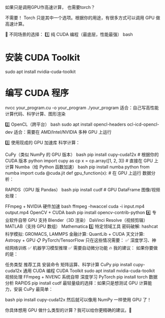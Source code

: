 如果只是调用GPU作高速计算，  也需要torch？

不需要！ Torch 只是其中一个选项。根据你的用途，有很多方式可以调用 GPU 做高速计算。

🎯 不同场景的选择：
1️⃣ 纯 CUDA 编程（最底层，性能最强）
bash
# 安装 CUDA Toolkit
sudo apt install nvidia-cuda-toolkit

# 编写 CUDA 程序
nvcc your_program.cu -o your_program
./your_program
适合：自己写高性能计算代码、科学计算、图形渲染

2️⃣ OpenCL（跨平台）
bash
sudo apt install opencl-headers ocl-icd-opencl-dev
适合：需要在 AMD/Intel/NVIDIA 多种 GPU 上运行

3️⃣ 使用现成的 GPU 加速库
科学计算：

CuPy（类似 NumPy 的 GPU 版本）
bash
  pip install cupy-cuda12x  # 根据你的 CUDA 版本
python
  import cupy as cp
  x = cp.array([1, 2, 3])  # 直接在 GPU 上计算
Numba（给 Python 函数加速）
bash
  pip install numba
python
  from numba import cuda
  @cuda.jit
  def gpu_function(x):
      # 在 GPU 上运行
数据分析：

RAPIDS（GPU 版 Pandas）
bash
  pip install cudf  # GPU DataFrame
图像/视频处理：

FFmpeg + NVIDIA 硬件加速
bash
  ffmpeg -hwaccel cuda -i input.mp4 output.mp4
OpenCV + CUDA
bash
  pip install opencv-contrib-python
4️⃣ 专业软件自带 GPU 支持
Blender（3D 渲染）
DaVinci Resolve（视频剪辑）
MATLAB（支持 GPU 数组）
Mathematica
5️⃣ 特定领域工具
密码破解: hashcat
科学模拟: GROMACS, LAMMPS
金融计算: QuantLib + CUDA
天文计算: Astropy + GPU
📋 PyTorch/TensorFlow 只在这些情况需要：
✅ 深度学习、神经网络训练
✅ 机器学习模型推理
✅ 需要自动微分功能
🔥 我的建议：
如果你要做的是：

任务类型	推荐工具	安装命令
矩阵运算、科学计算	CuPy	pip install cupy-cuda12x
通用 CUDA 编程	CUDA Toolkit	sudo apt install nvidia-cuda-toolkit
视频处理	FFmpeg + NVENC	系统自带
深度学习	PyTorch	pip install torch
数据分析	RAPIDS	pip install cudf
最轻量级的选择：如果只是想测试 GPU 计算能力，安装 CuPy 最简单：

bash
pip install cupy-cuda12x
然后就可以像用 NumPy 一样使用 GPU 了！

你具体想用 GPU 做什么类型的计算？我可以给你更精确的建议。🚀
